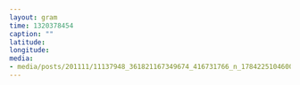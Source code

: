 ```yaml
---
layout: gram
time: 1320378454
caption: ""
latitude: 
longitude: 
media:
- media/posts/201111/11137948_361821167349674_416731766_n_17842251046000351.jpg
---
```

